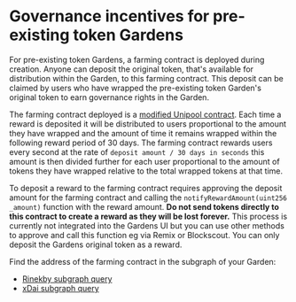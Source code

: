 # Governance incentives for pre-existing token Gardens

For pre-existing token Gardens, a farming contract is deployed during creation. Anyone can deposit the original token, that's available for distribution within the Garden, to this farming contract. This deposit can be claimed by users who have wrapped the pre-existing token Garden's original token to earn governance rights in the Garden.

The farming contract deployed is a [modified Unipool contract](https://github.com/1Hive/unipool/blob/master/contracts/Unipool.sol). Each time a reward is deposited it will be distributed to users proportional to the amount they have wrapped and the amount of time it remains wrapped within the following reward period of 30 days. The farming contract rewards users every second at the rate of `deposit amount / 30 days in seconds` this amount is then divided further for each user proportional to the amount of tokens they have wrapped relative to the total wrapped tokens at that time. 

To deposit a reward to the farming contract requires approving the deposit amount for the farming contract and calling the `notifyRewardAmount(uint256 _amount)` function with the reward amount. **Do not send tokens directly to this contract to create a reward as they will be lost forever.** This process is currently not integrated into the Gardens UI but you can use other methods to approve and call this function eg via Remix or Blockscout. You can only deposit the Gardens original token as a reward.

Find the address of the farming contract in the subgraph of your Garden:

* [Rinekby subgraph query](https://thegraph.com/legacy-explorer/subgraph/1hive/gardens-rinkeby?query=Farming%20Contract%20Address)
* [xDai subgraph query](https://thegraph.com/legacy-explorer/subgraph/1hive/gardens-xdai?query=Farming%20Contract%20Address)

